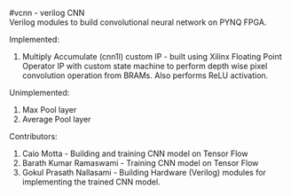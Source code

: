 #vcnn - verilog CNN  
Verilog modules to build convolutional neural network on PYNQ FPGA.  

Implemented:  
1. Multiply Accumulate (cnn1l) custom IP - built using Xilinx Floating Point Operator IP with custom state machine to perform depth wise pixel convolution operation from BRAMs. Also performs ReLU activation. 

Unimplemented:
1. Max Pool layer
2. Average Pool layer

Contributors:
1. Caio Motta - Building and training CNN model on Tensor Flow
2. Barath Kumar Ramaswami - Training CNN model on Tensor Flow
3. Gokul Prasath Nallasami - Building Hardware (Verilog) modules for implementing the trained CNN model.